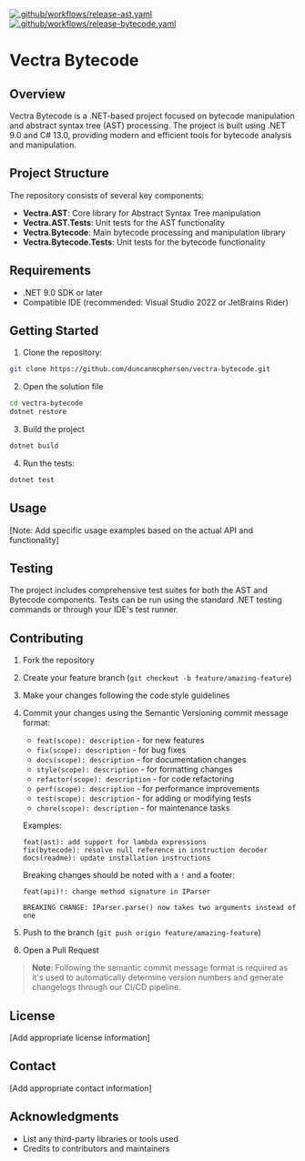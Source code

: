 [![.github/workflows/release-ast.yaml](https://github.com/DuncanMcPherson/vectra-bytecode/actions/workflows/release-ast.yaml/badge.svg)](https://github.com/DuncanMcPherson/vectra-bytecode/actions/workflows/release-ast.yaml)
[![.github/workflows/release-bytecode.yaml](https://github.com/DuncanMcPherson/vectra-bytecode/actions/workflows/release-bytecode.yaml/badge.svg)](https://github.com/DuncanMcPherson/vectra-bytecode/actions/workflows/release-bytecode.yaml)

# Vectra Bytecode

## Overview

Vectra Bytecode is a .NET-based project focused on bytecode manipulation and abstract syntax tree (AST) processing. The project is built using .NET 9.0 and C# 13.0, providing modern and efficient tools for bytecode analysis and manipulation.

## Project Structure

The repository consists of several key components:

- **Vectra.AST**: Core library for Abstract Syntax Tree manipulation
- **Vectra.AST.Tests**: Unit tests for the AST functionality
- **Vectra.Bytecode**: Main bytecode processing and manipulation library
- **Vectra.Bytecode.Tests**: Unit tests for the bytecode functionality

## Requirements

- .NET 9.0 SDK or later
- Compatible IDE (recommended: Visual Studio 2022 or JetBrains Rider)

## Getting Started

1. Clone the repository:
```bash
git clone https://github.com/duncanmcpherson/vectra-bytecode.git
```
2. Open the solution file
```bash
cd vectra-bytecode
dotnet restore
```
3. Build the project
```bash
dotnet build 
```
4. Run the tests:
```bash
dotnet test 
```

## Usage

[Note: Add specific usage examples based on the actual API and functionality]

## Testing

The project includes comprehensive test suites for both the AST and Bytecode components. Tests can be run using the standard .NET testing commands or through your IDE's test runner.

## Contributing

1. Fork the repository
2. Create your feature branch (`git checkout -b feature/amazing-feature`)
3. Make your changes following the code style guidelines
4. Commit your changes using the Semantic Versioning commit message format:
   - `feat(scope): description` - for new features
   - `fix(scope): description` - for bug fixes
   - `docs(scope): description` - for documentation changes
   - `style(scope): description` - for formatting changes
   - `refactor(scope): description` - for code refactoring
   - `perf(scope): description` - for performance improvements
   - `test(scope): description` - for adding or modifying tests
   - `chore(scope): description` - for maintenance tasks

   Examples:
   ```
   feat(ast): add support for lambda expressions
   fix(bytecode): resolve null reference in instruction decoder
   docs(readme): update installation instructions
   ```

   Breaking changes should be noted with a `!` and a footer:
   ```
   feat(api)!: change method signature in IParser

   BREAKING CHANGE: IParser.parse() now takes two arguments instead of one
   ```

5. Push to the branch (`git push origin feature/amazing-feature`)
6. Open a Pull Request

> **Note**: Following the semantic commit message format is required as it's used to automatically determine version numbers and generate changelogs through our CI/CD pipeline.

## License

[Add appropriate license information]

## Contact

[Add appropriate contact information]

## Acknowledgments

- List any third-party libraries or tools used
- Credits to contributors and maintainers